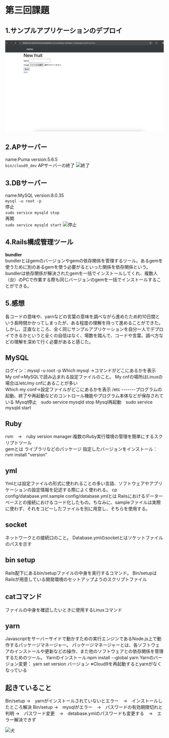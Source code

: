 
# 第三回課題
## 1.サンプルアプリケーションのデプロイ  
![デプロイ](img/lecture03-1.png)
## 2.APサーバー
name:Puma version:5.6.5  
```bin/cloud9_dev```
APサーバーの終了
![終了](img/lecture03-2.png)
## 3.DBサーバー  
name:MySQL version:8.0.35  
```mysql -u root -p```  
停止  
```sudo service mysqld stop```  
再開  
```sudo service mysqld start```
![停止](img/lecture03-2.png)  
## 4.Rails構成管理ツール
**bundler**  
bundlerとはgemのバージョンやgemの依存関係を管理するツール。あるgemを使うために別のあるgemを使う必要がるといった関係を依存関係という。bundlerは依存関係が解決されたgemを一括でインストールしてくれ、複数人（台）のPCで作業する際も同じバージョンのgemを一括でインストールすることができる。
## 5.感想
各コードの意味や、yarnなどの言葉の意味を調べながら進めたため約10日間という長時間かかってしまったが、ある程度の理解を持って進めることができた。しかし、正直なところ、全く同じサンプルアプリケーションを自分一人でデプロイできるかというと全くの自信はなく、場数を踏んで、コードや言葉、調べ方などの理解を深めて行く必要があると感じた。

## MySQL
ログイン：mysql -u root -p
Which mysql →コマンドがどこにあるかを表示  
My cnf→MySQLで読み込まれる設定ファイルのこと。
My cnfの場所はLinuxの場合は/etc/my cnfにあることが多い  
Which my conf→設定ファイルがどこにあるかを表示
/etc -------プログラムの起動、終了や再起動などのコントロール機能やプログラム本体などが保存されている
Mysql停止　sudo service mysqld stop
Mysql再起動　sudo service mysqld start

## Ruby
rvm　→　ruby version manager:複数のRuby実行環境の管理を簡単にするスクリプトツール  
gemとは
ライブラリなどのパッケージ
指定したバージョンをインストール：rvm install "version"

## yml  
Ymlとは設定ファイルの形式に使われることの多い言語、ソフトウェアやアプリケーションの設定情報を記述する際によく使われる。
cp config/database.yml.sample config/database.ymlとは
Railsにおけるデーターベースとの接続におけるコード化したもの。ちなみに、sampleファイルは実際に使わず、それをコピーしたファイルを別に用意し、そちらを使用する。　　

## socket  
ネットワークとの接続口のこと。
Database.ymlのsocketとはソケットファイルのパスを示す

## bin setup
Rails配下にあるbin/setupファイルの中身を実行するコマンド。
Bin/setupはRailsが用意している開発環境のセットアップようのスクリプトファイル

## catコマンド
ファイルの中身を確認したいときに使用するLinuxコマンド

## yarn
Javascriptをサーバーサイドで動かすための実行エンジンであるNode.js上で動作するパッケージマネージャー。
パッケージマネージャーとは、各ソフトウェアのインストールや更新などの操作、また他のソフトウェアとの依存関係を管理するためのツール。
Yarnのインストール:npm install --global yarn
Yarnのバージョン変更： yarn set version バージョン
※Cloud9を再起動するとyarnがなくなっている

## 起きていること		
Bin/setup →　yarnがインストールされていないとエラー　→　インストールしたところ解決
Bin/setup →　mysqlがエラー　→　パスワードの有効期限切れと判明 →　パスワード変更　→　detabase.ymlのパスワードも変更する　→　エラー解決できず

![犬](20231227-1334_ec676204ee36533204e01db450e0265e.png)
